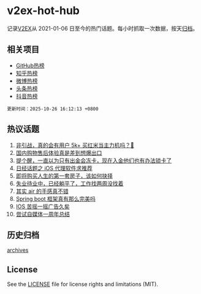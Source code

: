 # v2ex-hot-hub

 记录[V2EX](https://www.v2ex.com/)从 2021-01-06 日至今的热门话题。每小时抓取一次数据，按天[归档](archives)。
 
 ## 相关项目

- [GitHub热榜](https://github.com/snaildev/github-hot-hub)
- [知乎热榜](https://github.com/snaildev/zhihu-hot-hub)
- [微博热榜](https://github.com/snaildev/weibo-hot-hub)
- [头条热榜](https://github.com/snaildev/toutiao-hot-hub)
- [抖音热榜](https://github.com/snaildev/douyin-hot-hub)


 `更新时间：2025-10-26 16:12:13 +0800`

## 热议话题

1. [非引战，真的会有用户 5k+ 买红米当主力机吗？🥺](https://www.v2ex.com/t/1168361)
1. [国内购物售后体验真是差到想爆出口](https://www.v2ex.com/t/1168390)
1. [提个醒，一直以为只有出金会冻卡，现在入金他们也有办法锁卡了](https://www.v2ex.com/t/1168381)
1. [日经话题之 iOS 代理软件求推荐](https://www.v2ex.com/t/1168330)
1. [即将购买人生的第一套房子，该如何抉择](https://www.v2ex.com/t/1168356)
1. [失业待业中，已经躺平了，工作找两周没找着](https://www.v2ex.com/t/1168325)
1. [其实 air 的手感真不错](https://www.v2ex.com/t/1168320)
1. [Spring boot 框架真有那么完美吗](https://www.v2ex.com/t/1168385)
1. [IOS 苦摇一摇广告久矣](https://www.v2ex.com/t/1168406)
1. [尝试自媒体一周年总结](https://www.v2ex.com/t/1168333)

## 历史归档

[archives](archives)

## License

See the [LICENSE](LICENSE) file for license rights and limitations (MIT).
